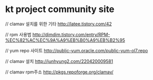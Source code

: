 # kt project community site

// clamav 설치를 위한 기타
http://latee.tistory.com/42

// rpm 사용법
http://dimdim.tistory.com/entry/RPM-%EC%82%AC%EC%9A%A9%EB%B0%A9%EB%B2%95

// yum repo 사이트
http://public-yum.oracle.com/public-yum-ol7.repo

// clamav 설치
http://junhyung2.com/220420009581

// clamav rpm주소
http://pkgs.repoforge.org/clamav/


